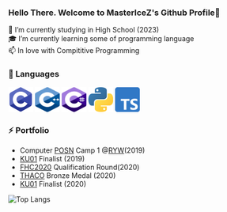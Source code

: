 ### Hello There. Welcome to MasterIceZ's Github Profile👋
 
 🏫 I’m currently studying in High School (2023)<br>
 🎓 I’m currently learning some of programming language <br>
 📫 In love with Compititive Programming<br>
### 💬 Languages
<img src="https://github.com/MasterIceZ/MasterIceZ/blob/master/C.png" width="50" height="50"> <img src="https://github.com/MasterIceZ/MasterIceZ/blob/master/cpp.png" width="50" height="50"> <img src="https://github.com/MasterIceZ/MasterIceZ/blob/master/Cs.png" width="50" height="50"> <img src="https://github.com/MasterIceZ/MasterIceZ/blob/master/python.png" width="50" height="50"> <img src="https://github.com/MasterIceZ/MasterIceZ/blob/master/Ts.png" width="50" height="50">

### ⚡ Portfolio
 - Computer [POSN](https://www.posn.or.th) Camp 1 @[RYW](https://www.rayongwit.ac.th)(2019)
 - [KU01](https://www.ku01.org) Finalist (2019)
 - [FHC2020](https://www.facebook.com/codingcompetitions/hacker-cup/) Qualification Round(2020)
 - [THACO](https://www.thaco.tech) Bronze Medal (2020)
 - [KU01](https://www.ku01.org) Finalist (2020)
 

![Top Langs](https://github-readme-stats.vercel.app/api/top-langs/?username=MasterIceZ&layout=compact&count_private=true)
<!--
![Top Langs](https://github-readme-stats.vercel.app/api/top-langs/?username=MasterIceZ&langs_count=8)
-->
